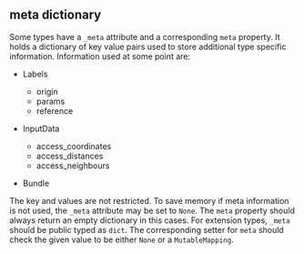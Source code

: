 meta dictionary
---------------

Some types have a `_meta` attribute and a corresponding `meta` property. It holds a dictionary of key value pairs used to
store additional type specific information. Information used
at some point are:

* Labels

   * origin
   * params
   * reference

* InputData

   * access_coordinates
   * access_distances
   * access_neighbours

* Bundle


The key and values are not restricted. To save memory if meta information is not used, the `_meta` attribute may be set to `None`.
The `meta` property should always return an empty dictionary in this cases. For extension types, `_meta` should be public typed as `dict`. The corresponding setter for `meta` should check the given value to be either `None` or a `MutableMapping`.
